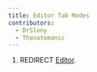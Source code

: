 ```yaml
---
title: Editor Tab Modes
contributors:
  - DrSlony
  - Thanatomanic
---
```


1.  REDIRECT [Editor](Editor.md).
